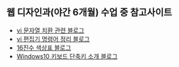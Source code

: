 ## 웹 디자인과(야간 6개월) 수업 중 참고사이트
 + [vi 문자열 치환 관련 블로그](http://gypark.pe.kr/wiki/Vi%EB%A1%9C%EB%AC%B8%EC%9E%90%EC%97%B4%EC%B9%98%ED%99%98%ED%95%98%EA%B8%B0)
 + [vi 편집기 명령어 정리 블로그](https://hyeonstorage.tistory.com/274)
 + [16진수 색상표 블로그](http://www.n2n.pe.kr/lev-1/color.htm)
 + [Windows10 키보드 단축키 소개 블로그](https://blogs.technet.microsoft.com/koalra/2015/08/24/windows-10/)
